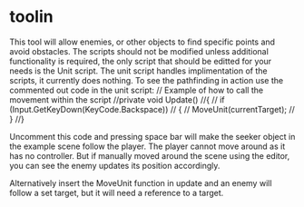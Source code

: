 # toolin

This tool will allow enemies, or other objects to find specific points and avoid obstacles.
The scripts should not be modified unless additional functionality is required, the only script that should be editted for your needs is the Unit script.
The unit script handles implimentation of the scripts, it currently does nothing. To see the pathfinding in action use the commented out code in the unit script:
    // Example of how to call the movement within the script
    //private void Update()
    //{
    //    if (Input.GetKeyDown(KeyCode.Backspace))
    //    {
    //        MoveUnit(currentTarget);
    //    }
    //}
    
Uncomment this code and pressing space bar will make the seeker object in the example scene follow the player. The player cannot move around as it has no controller.
But if manually moved around the scene using the editor, you can see the enemy updates its position accordingly.

Alternatively insert the MoveUnit function in update and an enemy will follow a set target, but it will need a reference to a target.
